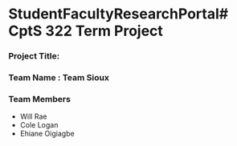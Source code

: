 # StudentFacultyResearchPortal# CptS 322 Term Project
### Project Title: 
### Team Name :  Team Sioux 
### Team Members 
* Will Rae
* Cole Logan
* Ehiane Oigiagbe